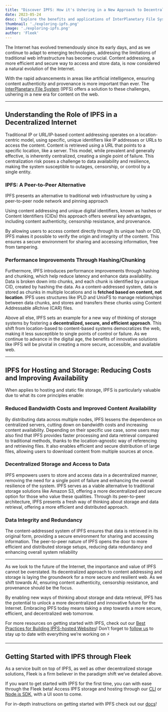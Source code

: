 ```yaml
---
title: "Discover IPFS: How it's Ushering in a New Approach to Decentralized Internet & Storage"
date: 2023-05-24
desc: 'Explore the benefits and applications of InterPlanetary File System (IPFS) technology for decentralized content addressing, storage, and hosting, and learn how to get started with IPFS through Fleek!'
thumbnail: './exploring-ipfs.png'
image: './exploring-ipfs.png'
author: 'Fleek'
---
```


The Internet has evolved tremendously since its early days, and as we continue to adapt to emerging technologies, addressing the limitations of traditional web infrastructure has become crucial. Content addressing, a more efficient and secure way to access and store data, is now considered a natural evolution of the Internet.

With the rapid advancements in areas like artificial intelligence, ensuring content authenticity and provenance is more important than ever. The [InterPlanetary File System](https://ipfs.tech/) (IPFS) offers a solution to these challenges, ushering in a new era for content on the web.

---

## Understanding the Role of IPFS in a Decentralized Internet

Traditional IP or URL/IP-based content addressing operates on a location-centric model, using specific, unique identifiers like IP addresses or URLs to access the content. Content is retrieved using a URL that points to a specific location, like a server. This model, while prevalent and generally effective, is inherently centralized, creating a single point of failure. This centralization risk poses a challenge to data availability and resilience, making the system susceptible to outages, censorship, or control by a single entity.

### IPFS: A Peer-to-Peer Alternative

IPFS presents an alternative to traditional web infrastructure by using a peer-to-peer node network and pinning approach

Using content addressing and unique digital identifiers, known as hashes or Content Identifiers (CIDs) this approach offers several key advantages, including content authenticity, censorship resistance, and provenance.

By allowing users to access content directly through its unique hash or CID, IPFS makes it possible to verify the origin and integrity of the content. This ensures a secure environment for sharing and accessing information, free from tampering.

### Performance Improvements Through Hashing/Chunking

Furthermore, IPFS introduces performance improvements through hashing and chunking, which help reduce latency and enhance data availability. Data is broken down into chunks, and each chunk is identified by a unique CID, created by hashing the data. As a content-addressed system, data is stored as chunks in multiple locations and is **fetched based on content, not location**. IPFS uses structures like IPLD and UnixFS to manage relationships between data chunks, and stores and transfers these chunks using Content Addressable aRchive (CAR) files.

Above all else, IPFS sets an example for a new way of thinking of storage systems by fostering a **decentralized, secure, and efficient approach**. This shift from location-based to content-based systems democratizes the web, making it less susceptible to single points of control or failure. As we continue to advance in the digital age, the benefits of innovative solutions like IPFS will be pivotal in creating a more secure, accessible, and available web.

---

## IPFS for Hosting and Storage: Reducing Costs and Improving Availability

When applies to hosting and static file storage, IPFS is particularly valuable due to what its core principles enable:

### Reduced Bandwidth Costs and Improved Content Availability

By distributing data across multiple nodes, IPFS lessens the dependence on centralized servers, cutting down on bandwidth costs and increasing content availability. Depending on their specific use case, some users may also find that IPFS provides faster processing and data retrieval compared to traditional methods, thanks to the location-agnostic way of referencing and retrieving files. It also enables efficient and secure distribution of large files, allowing users to download content from multiple sources at once.

### Decentralized Storage and Access to Data

IPFS empowers users to store and access data in a decentralized manner, removing the need for a single point of failure and enhancing the overall resilience of the system. IPFS serves as a viable alternative to traditional storage solutions like Amazon S3, offering a more decentralized and secure option for those who value these qualities. Through its peer-to-peer architecture, IPFS presents a fresh way of thinking about storage and data retrieval, offering a more efficient and distributed approach.

### Data Integrity and Redundancy

The content-addressed system of IPFS ensures that data is retrieved in its original form, providing a secure environment for sharing and accessing information. The peer-to-peer nature of IPFS opens the door to more efficient and distributed storage setups, reducing data redundancy and enhancing overall system reliability

---

As we look to the future of the Internet, the importance and value of IPFS cannot be overstated. Its decentralized approach to content addressing and storage is laying the groundwork for a more secure and resilient web. As we shift towards AI, ensuring content authenticity, censorship resistance, and provenance should be the focus.

By enabling new ways of thinking about storage and data retrieval, IPFS has the potential to unlock a more decentralized and innovative future for the Internet. Embracing IPFS today means taking a step towards a more secure, efficient, and decentralized web tomorrow.

For more resources on getting started with IPFS, check out our [Best Practices for Building IPFS-hosted Websites](https://fleek.xyz/guides/hosting-on-ipfs-best-practices-troubleshooting/)! Don’t forget to [follow us](https://linktr.ee/fleek) to stay up to date with everything we’re working on ⚡

---

## Getting Started with IPFS through Fleek

As a service built on top of IPFS, as well as other decentralized storage solutions, Fleek is a firm believer in the paradigm shift we’ve detailed above.

If you want to get started with IPFS for the first time, you can with ease through the Fleek beta! Access IPFS storage and hosting through our [CLI](https://fleek.xyz/docs/cli/) or [Node.js SDK](https://fleek.xyz/docs/sdk/), with a UI soon to come.

For in-depth instructions on getting started with IPFS check out our [docs](https://fleek.xyz/docs/sdk/ipfs/)!

